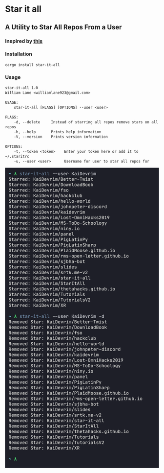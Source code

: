 # Star it all
## A Utility to Star All Repos From a User

### Inspired by [this](https://github.com/KaiDevrim/StarItAll)

### Installation

```shell
cargo install star-it-all
```

### Usage

```shell
star-it-all 1.0
William Lane <williamlane923@gmail.com>

USAGE:
    star-it-all [FLAGS] [OPTIONS] --user <user>

FLAGS:
    -d, --delete     Instead of starring all repos remove stars on all repos
    -h, --help       Prints help information
    -V, --version    Prints version information

OPTIONS:
    -t, --token <token>    Enter your token here or add it to ~/.staritrc
    -u, --user <user>      Username for user to star all repos for
```

![showcase](showcase.png)